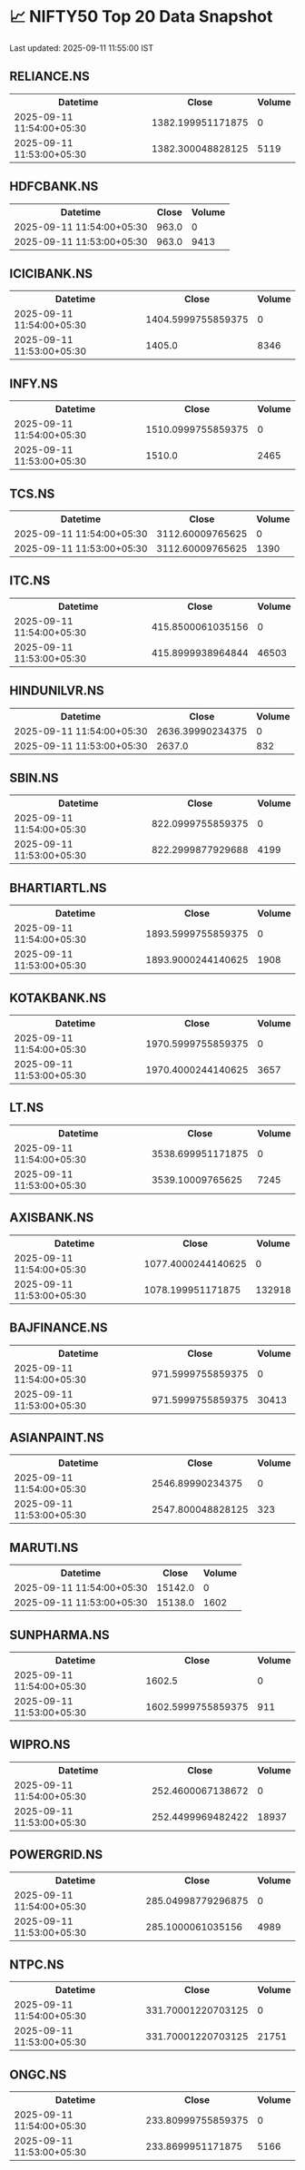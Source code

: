 # 📈 NIFTY50 Top 20 Data Snapshot

Last updated: 2025-09-11 11:55:00 IST

## RELIANCE.NS

<table>
  <tr><th>Datetime</th><th>Close</th><th>Volume</th></tr>
  <tr><td>2025-09-11 11:54:00+05:30</td><td>1382.199951171875</td><td>0</td></tr>
  <tr><td>2025-09-11 11:53:00+05:30</td><td>1382.300048828125</td><td>5119</td></tr>
</table>

## HDFCBANK.NS

<table>
  <tr><th>Datetime</th><th>Close</th><th>Volume</th></tr>
  <tr><td>2025-09-11 11:54:00+05:30</td><td>963.0</td><td>0</td></tr>
  <tr><td>2025-09-11 11:53:00+05:30</td><td>963.0</td><td>9413</td></tr>
</table>

## ICICIBANK.NS

<table>
  <tr><th>Datetime</th><th>Close</th><th>Volume</th></tr>
  <tr><td>2025-09-11 11:54:00+05:30</td><td>1404.5999755859375</td><td>0</td></tr>
  <tr><td>2025-09-11 11:53:00+05:30</td><td>1405.0</td><td>8346</td></tr>
</table>

## INFY.NS

<table>
  <tr><th>Datetime</th><th>Close</th><th>Volume</th></tr>
  <tr><td>2025-09-11 11:54:00+05:30</td><td>1510.0999755859375</td><td>0</td></tr>
  <tr><td>2025-09-11 11:53:00+05:30</td><td>1510.0</td><td>2465</td></tr>
</table>

## TCS.NS

<table>
  <tr><th>Datetime</th><th>Close</th><th>Volume</th></tr>
  <tr><td>2025-09-11 11:54:00+05:30</td><td>3112.60009765625</td><td>0</td></tr>
  <tr><td>2025-09-11 11:53:00+05:30</td><td>3112.60009765625</td><td>1390</td></tr>
</table>

## ITC.NS

<table>
  <tr><th>Datetime</th><th>Close</th><th>Volume</th></tr>
  <tr><td>2025-09-11 11:54:00+05:30</td><td>415.8500061035156</td><td>0</td></tr>
  <tr><td>2025-09-11 11:53:00+05:30</td><td>415.8999938964844</td><td>46503</td></tr>
</table>

## HINDUNILVR.NS

<table>
  <tr><th>Datetime</th><th>Close</th><th>Volume</th></tr>
  <tr><td>2025-09-11 11:54:00+05:30</td><td>2636.39990234375</td><td>0</td></tr>
  <tr><td>2025-09-11 11:53:00+05:30</td><td>2637.0</td><td>832</td></tr>
</table>

## SBIN.NS

<table>
  <tr><th>Datetime</th><th>Close</th><th>Volume</th></tr>
  <tr><td>2025-09-11 11:54:00+05:30</td><td>822.0999755859375</td><td>0</td></tr>
  <tr><td>2025-09-11 11:53:00+05:30</td><td>822.2999877929688</td><td>4199</td></tr>
</table>

## BHARTIARTL.NS

<table>
  <tr><th>Datetime</th><th>Close</th><th>Volume</th></tr>
  <tr><td>2025-09-11 11:54:00+05:30</td><td>1893.5999755859375</td><td>0</td></tr>
  <tr><td>2025-09-11 11:53:00+05:30</td><td>1893.9000244140625</td><td>1908</td></tr>
</table>

## KOTAKBANK.NS

<table>
  <tr><th>Datetime</th><th>Close</th><th>Volume</th></tr>
  <tr><td>2025-09-11 11:54:00+05:30</td><td>1970.5999755859375</td><td>0</td></tr>
  <tr><td>2025-09-11 11:53:00+05:30</td><td>1970.4000244140625</td><td>3657</td></tr>
</table>

## LT.NS

<table>
  <tr><th>Datetime</th><th>Close</th><th>Volume</th></tr>
  <tr><td>2025-09-11 11:54:00+05:30</td><td>3538.699951171875</td><td>0</td></tr>
  <tr><td>2025-09-11 11:53:00+05:30</td><td>3539.10009765625</td><td>7245</td></tr>
</table>

## AXISBANK.NS

<table>
  <tr><th>Datetime</th><th>Close</th><th>Volume</th></tr>
  <tr><td>2025-09-11 11:54:00+05:30</td><td>1077.4000244140625</td><td>0</td></tr>
  <tr><td>2025-09-11 11:53:00+05:30</td><td>1078.199951171875</td><td>132918</td></tr>
</table>

## BAJFINANCE.NS

<table>
  <tr><th>Datetime</th><th>Close</th><th>Volume</th></tr>
  <tr><td>2025-09-11 11:54:00+05:30</td><td>971.5999755859375</td><td>0</td></tr>
  <tr><td>2025-09-11 11:53:00+05:30</td><td>971.5999755859375</td><td>30413</td></tr>
</table>

## ASIANPAINT.NS

<table>
  <tr><th>Datetime</th><th>Close</th><th>Volume</th></tr>
  <tr><td>2025-09-11 11:54:00+05:30</td><td>2546.89990234375</td><td>0</td></tr>
  <tr><td>2025-09-11 11:53:00+05:30</td><td>2547.800048828125</td><td>323</td></tr>
</table>

## MARUTI.NS

<table>
  <tr><th>Datetime</th><th>Close</th><th>Volume</th></tr>
  <tr><td>2025-09-11 11:54:00+05:30</td><td>15142.0</td><td>0</td></tr>
  <tr><td>2025-09-11 11:53:00+05:30</td><td>15138.0</td><td>1602</td></tr>
</table>

## SUNPHARMA.NS

<table>
  <tr><th>Datetime</th><th>Close</th><th>Volume</th></tr>
  <tr><td>2025-09-11 11:54:00+05:30</td><td>1602.5</td><td>0</td></tr>
  <tr><td>2025-09-11 11:53:00+05:30</td><td>1602.5999755859375</td><td>911</td></tr>
</table>

## WIPRO.NS

<table>
  <tr><th>Datetime</th><th>Close</th><th>Volume</th></tr>
  <tr><td>2025-09-11 11:54:00+05:30</td><td>252.4600067138672</td><td>0</td></tr>
  <tr><td>2025-09-11 11:53:00+05:30</td><td>252.4499969482422</td><td>18937</td></tr>
</table>

## POWERGRID.NS

<table>
  <tr><th>Datetime</th><th>Close</th><th>Volume</th></tr>
  <tr><td>2025-09-11 11:54:00+05:30</td><td>285.04998779296875</td><td>0</td></tr>
  <tr><td>2025-09-11 11:53:00+05:30</td><td>285.1000061035156</td><td>4989</td></tr>
</table>

## NTPC.NS

<table>
  <tr><th>Datetime</th><th>Close</th><th>Volume</th></tr>
  <tr><td>2025-09-11 11:54:00+05:30</td><td>331.70001220703125</td><td>0</td></tr>
  <tr><td>2025-09-11 11:53:00+05:30</td><td>331.70001220703125</td><td>21751</td></tr>
</table>

## ONGC.NS

<table>
  <tr><th>Datetime</th><th>Close</th><th>Volume</th></tr>
  <tr><td>2025-09-11 11:54:00+05:30</td><td>233.80999755859375</td><td>0</td></tr>
  <tr><td>2025-09-11 11:53:00+05:30</td><td>233.8699951171875</td><td>5166</td></tr>
</table>

